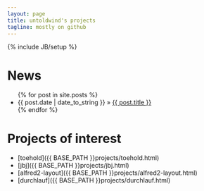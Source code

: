 ```yaml
---
layout: page
title: untoldwind's projects
tagline: mostly on github
---
```

{% include JB/setup %}

# News

<ul class="posts">
  {% for post in site.posts %}
    <li><span>{{ post.date | date_to_string }}</span> &raquo; <a href="{{ BASE_PATH }}{{ post.url }}">{{ post.title }}</a></li>
  {% endfor %}
</ul>

# Projects of interest

* [toehold]({{ BASE_PATH }}projects/toehold.html)
* [jbj]({{ BASE_PATH }}projects/jbj.html)
* [alfred2-layout]({{ BASE_PATH }}projects/alfred2-layout.html)
* [durchlauf]({{ BASE_PATH }}projects/durchlauf.html)

